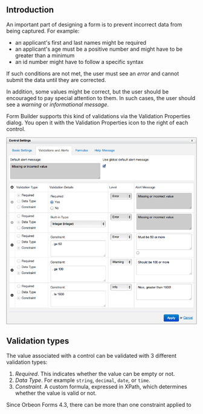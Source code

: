 ## Introduction

An important part of designing a form is to prevent incorrect data from being captured. For example:

- an applicant's first and last names might be required
- an applicant's age must be a positive number and might have to be greater than a minimum
- an id number might have to follow a specific syntax

If such conditions are not met, the user must see an *error* and cannot submit the data until they are corrected.

In addition, some values might be correct, but the user should be encouraged to pay special attention to them. In such cases, the user should see a *warning* or *informational message*.

Form Builder supports this kind of validations via the Validation Properties dialog. You open it with the Validation Properties icon to the right of each control.

![Control validation settings](images/fb-validation.png)

## Validation types

The value associated with a control can be validated with 3 different validation types:

1. *Required*. This indicates whether the value can be empty or not.
2. *Data Type*. For example `string`, `decimal`, `date`, or `time`.
3. *Constraint*. A custom formula, expressed in XPath, which determines whether the value is valid or not.

Since Orbeon Forms 4.3, there can be more than one constraint applied to 

## 

